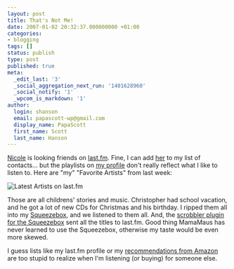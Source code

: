 ```yaml
---
layout: post
title: That's Not Me!
date: 2007-01-02 20:32:37.000000000 +01:00
categories:
- blogging
tags: []
status: publish
type: post
published: true
meta:
  _edit_last: '3'
  _social_aggregation_next_run: '1401628960'
  _social_notify: '1'
  _wpcom_is_markdown: '1'
author:
  login: shanson
  email: papascott-wp@gmail.com
  display_name: PapaScott
  first_name: Scott
  last_name: Hanson
---
```

<p><a href="http://beissholz.de/pivot/artikel-1463.html">Nicole</a> is looking friends on <a href="http://www.last.fm/">last.fm</a>. Fine, I can add <a href="http://www.last.fm/user/nixande">her</a> to my list of contacts... but the playlists on <a href="http://www.last.fm/user/papascott">my profile</a> don't really reflect what I like to listen to. Here are "my" "Favorite Artists" from last week:</p>
<p><img src="http://www.papascott.de/wordpress/wp-content/uploads/2007/01/latest_artists_on_lastfm.gif" alt="Latest Artists on last.fm" /></p>
<p>Those are all childrens' stories and music. Christopher had school vacation, and he got a lot of new CDs for Christmas and his birthday. I ripped them all into my <a href="http://www.slimdevices.com/pi_squeezebox.html">Squeezebox</a>, and we listened to them all. And, the <a href="http://slimscrobbler.sourceforge.net/">scrobbler plugin for the Squeezebox</a> sent all the titles to last.fm. Good thing MamaMaus has never learned to use the Squeezebox, otherwise my taste would be even more skewed.</p>
<p>I guess lists like my last.fm profile or my <a href="http://www.amazon.com/gp/yourstore/">recommendations from Amazon</a> are too stupid to realize when I'm listening (or buying) for someone else.</p>
